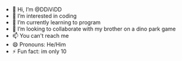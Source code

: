 - 👋 Hi, I’m @DDiViDD
- 👀 I’m interested in coding
- 🌱 I’m currently learning to program
- 💞️ I’m looking to collaborate with my brother on a dino park game
- 📫 You can't reach me
- 😄 Pronouns: He/Him
- ⚡ Fun fact: im only 10

<!---
DDiViDD/DDiViDD is a ✨ special ✨ repository because its `README.md` (this file) appears on your GitHub profile.
You can click the Preview link to take a look at your changes.
--->
